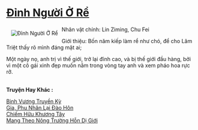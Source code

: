 <a href="https://truyenwiki.net/dinh-nguoi-o-re.35552/" title="Đỉnh Người Ở Rể"><h1>Đỉnh Người Ở Rể</h1></a><div style="display:table"><img align="right" style="float: left; padding: 10px;" src="https://truyenwiki.net/a/img/str/src/35552.jpg" alt="Đỉnh Người Ở Rể">Nhân vật chính: Lin Ziming, Chu Fei<p></p> Giới thiệu: Bốn năm kiếp làm rể như chó, để cho Lâm Triệt thấy rõ mình đáng mặt ai;<p></p> Một ngày nọ, anh trị vì thế giới, trở lại đỉnh cao, và bị thế giới đầu hàng, bởi vì một cô gái xinh đẹp muốn nằm trong vòng tay anh và xem pháo hoa rực rỡ.</div><p><br><b>Truyện Hay Khác :</b></p><a href="https://truyenwiki.net/binh-vuong-truyen-ky.35566/" alt="Binh Vương Truyền Kỳ">Binh Vương Truyền Kỳ</a><br/><a href="https://github.com/nownovels/topcv/tree/master/truyenhay/36047" alt="Gia, Phu Nhân Lại Đào Hôn">Gia, Phu Nhân Lại Đào Hôn</a><br/><a href="https://sangtacviet.wordpress.com/2020/10/22/chiem-huu-khuong-tay/" alt="Chiếm Hữu Khương Tây">Chiếm Hữu Khương Tây</a><br/><a href="https://github.com/nownovels/topcv/tree/master/truyenhay/35281" alt="Mang Theo Nông Trường Hỗn Dị Giới">Mang Theo Nông Trường Hỗn Dị Giới</a><br/>